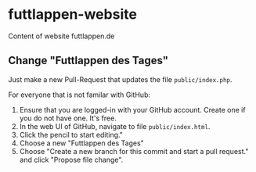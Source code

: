 # futtlappen-website
Content of website futtlappen.de

## Change "Futtlappen des Tages"
Just make a new Pull-Request that updates the file `public/index.php`.

For everyone that is not familar with GitHub:
1. Ensure that you are logged-in with your GitHub account. Create one if you do not have one. It's free.
2. In the web UI of GitHub, navigate to file `public/index.html`.
3. Click the pencil to start editing."
4. Choose a new "Futtlappen des Tages"
5. Choose "Create a new branch for this commit and start a pull request." and click "Propose file change".
